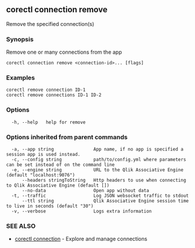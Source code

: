 ## corectl connection remove

Remove the specified connection(s)

### Synopsis

Remove one or many connections from the app

```
corectl connection remove <connection-id>... [flags]
```

### Examples

```
corectl remove connection ID-1
corectl remove connections ID-1 ID-2
```

### Options

```
  -h, --help   help for remove
```

### Options inherited from parent commands

```
  -a, --app string               App name, if no app is specified a session app is used instead.
  -c, --config string            path/to/config.yml where parameters can be set instead of on the command line
  -e, --engine string            URL to the Qlik Associative Engine (default "localhost:9076")
      --headers stringToString   Http headers to use when connecting to Qlik Associative Engine (default [])
      --no-data                  Open app without data
  -t, --traffic                  Log JSON websocket traffic to stdout
      --ttl string               Qlik Associative Engine session time to live in seconds (default "30")
  -v, --verbose                  Logs extra information
```

### SEE ALSO

* [corectl connection](corectl_connection.md)	 - Explore and manage connections

